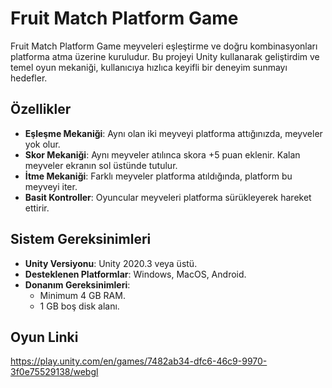 # Fruit Match Platform Game

Fruit Match Platform Game meyveleri eşleştirme ve doğru kombinasyonları platforma atma üzerine kuruludur. Bu projeyi Unity kullanarak geliştirdim ve temel oyun mekaniği, kullanıcıya hızlıca keyifli bir deneyim sunmayı hedefler.

## Özellikler
- **Eşleşme Mekaniği**: Aynı olan iki meyveyi platforma attığınızda, meyveler yok olur.
- **Skor Mekaniği**: Aynı meyveler atılınca skora +5 puan eklenir. Kalan meyveler ekranın sol üstünde tutulur.
- **İtme Mekaniği**: Farklı meyveler platforma atıldığında, platform bu meyveyi iter.
- **Basit Kontroller**: Oyuncular meyveleri platforma sürükleyerek hareket ettirir.


## Sistem Gereksinimleri
- **Unity Versiyonu**: Unity 2020.3 veya üstü.
- **Desteklenen Platformlar**: Windows, MacOS, Android.
- **Donanım Gereksinimleri**:
  - Minimum 4 GB RAM.
  - 1 GB boş disk alanı.



## Oyun Linki
https://play.unity.com/en/games/7482ab34-dfc6-46c9-9970-3f0e75529138/webgl
